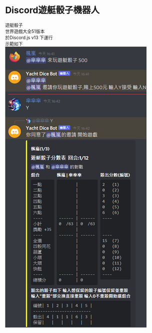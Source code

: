 # Discord遊艇骰子機器人
遊艇骰子\
世界遊戲大全51版本\
於Discord.js v13 下運行\
示範如下\
![image](https://raw.githubusercontent.com/maplelan/Discord_Yacht_Dice_bot/main/sample.png)

